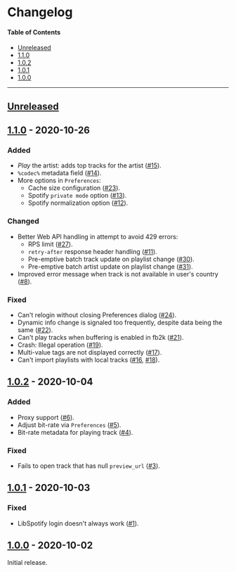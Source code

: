 # Changelog

#### Table of Contents
- [Unreleased](#unreleased)
- [1.1.0](#110---2020-10-26)
- [1.0.2](#102---2020-10-04)
- [1.0.1](#101---2020-10-03)
- [1.0.0](#100---2020-10-02)

___

## [Unreleased][]

## [1.1.0][] - 2020-10-26
### Added
- *Play* the artist: adds top tracks for the artist ([#15](https://github.com/TheQwertiest/foo_spotify/issues/15)).
- `%codec%` metadata field ([#14](https://github.com/TheQwertiest/foo_spotify/issues/14)).
- More options in `Preferences`:
  - Cache size configuration ([#23](https://github.com/TheQwertiest/foo_spotify/issues/23)).
  - Spotify `private mode` option ([#13](https://github.com/TheQwertiest/foo_spotify/issues/13)).
  - Spotify normalization option ([#12](https://github.com/TheQwertiest/foo_spotify/issues/12)).

### Changed
- Better Web API handling in attempt to avoid 429 errors:
  - RPS limit ([#27](https://github.com/TheQwertiest/foo_spotify/issues/27)).
  - `retry-after` response header handling ([#11](https://github.com/TheQwertiest/foo_spotify/issues/11)).
  - Pre-emptive batch track update on playlist change ([#30](https://github.com/TheQwertiest/foo_spotify/issues/30)).
  - Pre-emptive batch artist update on playlist change ([#31](https://github.com/TheQwertiest/foo_spotify/issues/31)).
- Improved error message when track is not available in user's country ([#8](https://github.com/TheQwertiest/foo_spotify/issues/8)).

### Fixed
- Can't relogin without closing Preferences dialog ([#24](https://github.com/TheQwertiest/foo_spotify/issues/24)).
- Dynamic info change is signaled too frequently, despite data being the same ([#22](https://github.com/TheQwertiest/foo_spotify/issues/22)).
- Can't play tracks when buffering is enabled in fb2k ([#21](https://github.com/TheQwertiest/foo_spotify/issues/21)).
- Crash: Illegal operation ([#19](https://github.com/TheQwertiest/foo_spotify/issues/19)).
- Multi-value tags are not displayed correctly ([#17](https://github.com/TheQwertiest/foo_spotify/issues/17)).
- Can't import playlists with local tracks ([#16](https://github.com/TheQwertiest/foo_spotify/issues/16), [#18](https://github.com/TheQwertiest/foo_spotify/issues/18)).

## [1.0.2][] - 2020-10-04

### Added
- Proxy support ([#6](https://github.com/TheQwertiest/foo_spotify/issues/6)).
- Adjust bit-rate via `Preferences` ([#5](https://github.com/TheQwertiest/foo_spotify/issues/5)).
- Bit-rate metadata for playing track ([#4](https://github.com/TheQwertiest/foo_spotify/issues/4)).

### Fixed
- Fails to open track that has null `preview_url` ([#3](https://github.com/TheQwertiest/foo_spotify/issues/3)).

## [1.0.1][] - 2020-10-03

### Fixed
- LibSpotify login doesn't always work ([#1](https://github.com/TheQwertiest/foo_spotify/issues/1)).

## [1.0.0][] - 2020-10-02
Initial release.

[unreleased]: https://github.com/TheQwertiest/foo_spotify/compare/v1.1.0...HEAD
[1.1.0]: https://github.com/TheQwertiest/foo_spotify/compare/v1.0.2...v1.1.0
[1.0.2]: https://github.com/TheQwertiest/foo_spotify/compare/v1.0.1...v1.0.2
[1.0.1]: https://github.com/TheQwertiest/foo_spotify/compare/v1.0.0...v1.0.1
[1.0.0]: https://github.com/TheQwertiest/foo_spotify/commits/master
